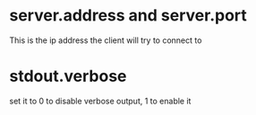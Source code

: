 # server.address and server.port

This is the ip address the client will try to connect to

# stdout.verbose

set it to 0 to disable verbose output, 1 to enable it
